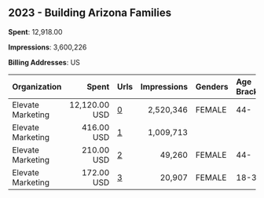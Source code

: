 ## 2023 - Building Arizona Families 
**Spent**: 12,918.00

**Impressions**: 3,600,226

**Billing Addresses**: US

|Organization|Spent|Urls|Impressions|Genders|Age Brackets|Country Codes|
|:---|---:|:---|---:|:---|:---|:---|
|Elevate Marketing|12,120.00 USD|[0](https://www.snap.com/political-ads/asset/3f926196639c1efeb12ccece952006f6dd90889a387af59d9704318c83cbf978?mediaType=mp4)|2,520,346|FEMALE|44-|united states|
|Elevate Marketing|416.00 USD|[1](https://www.snap.com/political-ads/asset/ac22e0badd555ac95c9b22643e4414e28d2c10e94733edb3880c9243c17ffe2f?mediaType=png)|1,009,713|||united states|
|Elevate Marketing|210.00 USD|[2](https://www.snap.com/political-ads/asset/3f926196639c1efeb12ccece952006f6dd90889a387af59d9704318c83cbf978?mediaType=mp4)|49,260|FEMALE|44-|united states|
|Elevate Marketing|172.00 USD|[3](https://www.snap.com/political-ads/asset/ac22e0badd555ac95c9b22643e4414e28d2c10e94733edb3880c9243c17ffe2f?mediaType=png)|20,907|FEMALE|18-34|united states|
